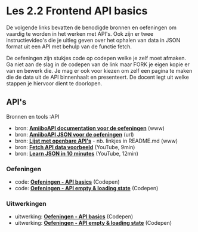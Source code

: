 # Les 2.2 Frontend API basics

De volgende links bevatten de benodigde bronnen en oefeningen om vaardig te worden in het werken met API's.
Ook zijn er twee instructievideo's die je uitleg geven over het ophalen van data in JSON format uit een API met behulp van de functie fetch.

De oefeningen zijn stukjes code op codepen welke je zelf moet afmaken. Ga niet aan de slag in de codepen van de link maar FORK je eigen kopie er van en bewerk die.
Je mag er ook voor kiezen om zelf een pagina te maken die de data uit de API binnenhaalt en presenteert. De docent legt uit welke stappen je hiervoor dient te doorlopen.

## API's

Bronnen en tools :API

- bron: **[AmiiboAPI documentation voor de oefeningen](https://www.amiiboapi.com/)** (www)
- bron: **[AmiiboAPI JSON voor de oefeningen](https://www.amiiboapi.com/api/amiibo/?gameseries=Super%20Mario)** (url)
- bron: **[Lijst met openbare API's](https://github.com/marcelscruz/public-apis)** - nb. linkjes in README.md (www)
- bron: **[Fetch API data voorbeeld](https://www.youtube.com/watch?v=7f2HNadULOs)** (YouTube, 9min)
- bron: **[Learn JSON in 10 minutes](https://www.youtube.com/watch?v=iiADhChRriM)** (YouTube, 12min)

### Oefeningen

- code: [**Oefeningen - API basics**](https://codepen.io/shooft/pen/vYzROqZ) (Codepen)
- code: [**Oefeningen - API empty & loading state**](https://codepen.io/shooft/pen/mdGxJZB) (Codepen)

### Uitwerkingen

- uitwerking: **[Oefeningen - API basics](https://codepen.io/shooft/pen/OJovVev)** (Codepen)
- uitwerking: [**Oefeningen - API empty & loading state**](https://codepen.io/shooft/pen/BaOrNgx) (Codepen)
